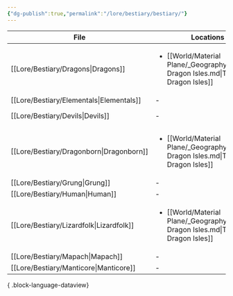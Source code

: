 ```yaml
---
{"dg-publish":true,"permalink":"/lore/bestiary/bestiary/"}
---
```


| File                                        | Locations                                                                                         | Type          |
| ------------------------------------------- | ------------------------------------------------------------------------------------------------- | ------------- |
| [[Lore/Bestiary/Dragons\|Dragons]]       | <ul><li>[[World/Material Plane/_Geography/Land/The Dragon Isles.md\\|The Dragon Isles]]</li></ul> | Dragon        |
| [[Lore/Bestiary/Elementals\|Elementals]] | \-                                                                                                | Elemental     |
| [[Lore/Bestiary/Devils\|Devils]]         | \-                                                                                                | Fiend (Devil) |
| [[Lore/Bestiary/Dragonborn\|Dragonborn]] | <ul><li>[[World/Material Plane/_Geography/Land/The Dragon Isles.md\\|The Dragon Isles]]</li></ul> | Humanoid      |
| [[Lore/Bestiary/Grung\|Grung]]           | \-                                                                                                | Humanoid      |
| [[Lore/Bestiary/Human\|Human]]           | \-                                                                                                | Humanoid      |
| [[Lore/Bestiary/Lizardfolk\|Lizardfolk]] | <ul><li>[[World/Material Plane/_Geography/Land/The Dragon Isles.md\\|The Dragon Isles]]</li></ul> | Humanoid      |
| [[Lore/Bestiary/Mapach\|Mapach]]         | \-                                                                                                | Humanoid      |
| [[Lore/Bestiary/Manticore\|Manticore]]   | \-                                                                                                | Monstrosity   |

{ .block-language-dataview}

